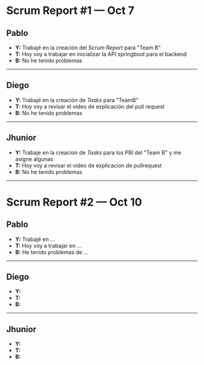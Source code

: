 # Scrum Report #1 — Oct 7

## Pablo
- **Y:** Trabajé en la creación del *Scrum Report* para "Team B"  
- **T:** Hoy voy a trabajar en inicializar la API springboot para el backend 
- **B:** No he tenido problemas   

---

## Diego
- **Y:** Trabajé en la creación de *Tasks* para "TeamB"
- **T:** Hoy voy a revisar el video de explicación del pull request
- **B:** No he tenido problemas 

---

## Jhunior
- **Y:**  Trabaje en la creacion de *Tasks* para los PBI del "Team B" y me asigne algunas
- **T:**  Hoy voy a revisar el video de explicacion de pullrequest
- **B:**  No he tenido problemas

---

# Scrum Report #2 — Oct 10

## Pablo
- **Y:** Trabajé en ...  
- **T:** Hoy voy a trabajar en ...  
- **B:** He tenido problemas de ...  

---

## Diego
- **Y:**  
- **T:**  
- **B:**  

---

## Jhunior
- **Y:**  
- **T:**  
- **B:**  
